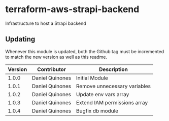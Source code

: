 # terraform-aws-strapi-backend
Infrastructure to host a Strapi backend

## Updating
Whenever this module is updated, both the Github tag must be incremented to match the new version as well as this readme.


| Version |     Contributor     |          Description           |
|---------|---------------------|--------------------------------|
| 1.0.0   | Daniel Quinones     | Initial Module                 |
| 1.0.1   | Daniel Quinones     | Remove unnecessary variables   |
| 1.0.2   | Daniel Quinones     | Update env vars array          |
| 1.0.3   | Daniel Quinones     | Extend IAM permissions array   |
| 1.0.4   | Daniel Quinones     | Bugfix db module               |